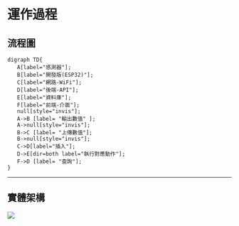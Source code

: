 運作過程
===

## 流程圖
```graphviz
digraph TD{
   A[label="感測器"];
   B[label="開發版(ESP32)"];
   C[label="網路-WiFi"];
   D[label="後端-API"];
   E[label="資料庫"];
   F[label="前端-介面"];
   null[style="invis"];
   A->B [label= "輸出數值" ];
   A->null[style="invis"];
   B->C [label= "上傳數值"];
   B->null[style="invis"];
   C->D[label="插入"]; 
   D->E[dir=both label="執行對應動作"];
   F->D [label= "查詢"];
}
```
---
## 實體架構
![](https://hackmd.io/_uploads/ryk-f3v_n.png)

